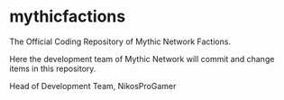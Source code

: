 # mythicfactions
The Official Coding Repository of Mythic Network Factions.

Here the development team of Mythic Network will commit and change items in this repository.

Head of Development Team,
NikosProGamer
